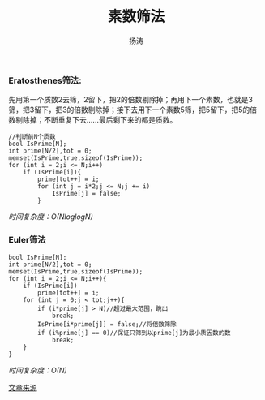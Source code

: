 ﻿---
layout: post
title: 素数筛法
subtitle: 
description:
author: 扬涛
header-img: 
category: []
tags: [Algorithm, Number Theroy]
---

### Eratosthenes筛法:  
先用第一个质数2去筛，2留下，把2的倍数剔除掉；再用下一个素数，也就是3筛，把3留下，把3的倍数剔除掉；接下去用下一个素数5筛，把5留下，把5的倍数剔除掉；不断重复下去......最后剩下来的都是质数。  

```  
//判断前N个质数  
bool IsPrime[N];
int prime[N/2],tot = 0;
memset(IsPrime,true,sizeof(IsPrime));
for (int i = 2;i <= N;i++)
	if (IsPrime[i]){
		prime[tot++] = i;
		for (int j = i*2;j <= N;j += i)
			IsPrime[j] = false;
		}
```  
*时间复杂度：O(NloglogN)*   



### Euler筛法  

```  
bool IsPrime[N];
int prime[N/2],tot = 0;
memset(IsPrime,true,sizeof(IsPrime));
for (int i = 2;i <= N;i++){
	if (IsPrime[i])
		prime[tot++] = i;
	for (int j = 0;j < tot;j++){
		if (i*prime[j] > N)//超过最大范围，跳出 
			break;
		IsPrime[i*prime[j]] = false;//将倍数筛除 
		if (i%prime[j] == 0)//保证只筛到以prime[j]为最小质因数的数 
			break;
	}
}
```  
*时间复杂度：O(N)*  

[文章来源](http://wenku.baidu.com/link?url=0YEYx5S3alaN_SxQX06YJ4BAbSZn0oKbskZMv8zdTnt1yZOTnX45Aes1c_AxtXW3uKAGSlZZ7c0j3lvzrN_77cHbJMT6Cb14GIRizTFlTyq)  

  
  

  
  
  
  
  
  
  
  
  
  
  
  
  
  
  
  
  
  
  
  
  
  
  
  
  
  
  
  
  
  
  
  
  
  
  
  
  
  
  
  
  
  
  
  
  
  
  
  


  [1]: http://www.vonlion.cn/myblog/img/game_site.JPG